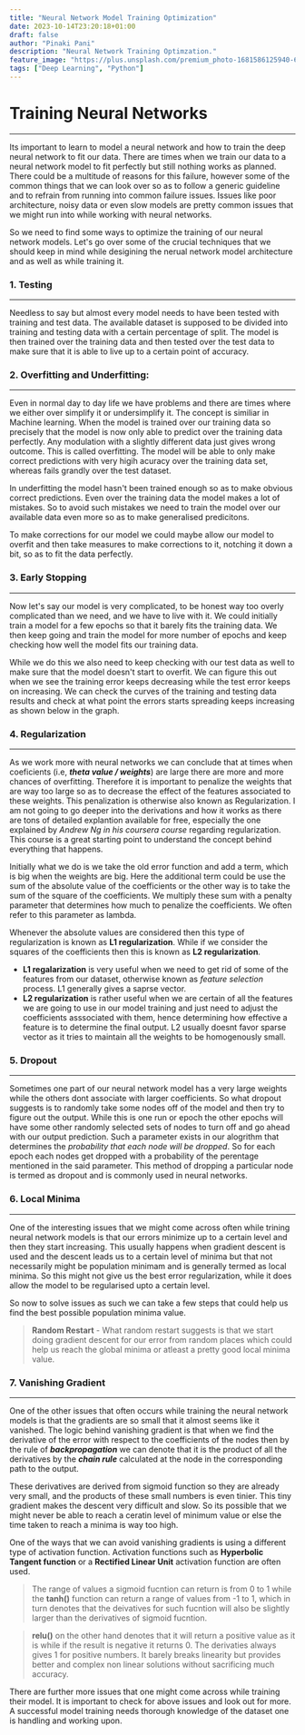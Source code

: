 ```yaml
---
title: "Neural Network Model Training Optimization"
date: 2023-10-14T23:20:18+01:00
draft: false
author: "Pinaki Pani"
description: "Neural Network Training Optimzation."
feature_image: "https://plus.unsplash.com/premium_photo-1681586125940-635652c804b7?ixlib=rb-4.0.3&ixid=M3wxMjA3fDB8MHxwaG90by1wYWdlfHx8fGVufDB8fHx8fA%3D%3D&auto=format&fit=crop&w=2012&q=80"
tags: ["Deep Learning", "Python"]
---
```


# Training Neural Networks

---

Its important to learn to model a neural network and how to train the deep neural network to fit our data. There are times when we train our data to a neural network model to fit perfectly but still nothing works as planned. There could be a multitude of reasons for this failure, however some of the common things that we can look over so as to follow a generic guideline and to refrain from running into common failure issues. Issues like poor architecture, noisy data or even slow models are pretty common issues that we might run into while working with neural networks.

So we need to find some ways to optimize the training of our neural network models. Let's go over some of the crucial techniques that we should keep in mind while desigining the nerual network model architecture and as well as while training it.

### 1. Testing

---

Needless to say but almost every model needs to have been tested with training and test data. The available dataset is supposed to be divided into training and testing data with a certain percentage of split. The model is then trained over the training data and then tested over the test data to make sure that it is able to live up to a certain point of accuracy.

### 2. Overfitting and Underfitting:

---

Even in normal day to day life we have problems and there are times where we either over simplify it or undersimplify it. The concept is similiar in Machine learning. When the model is trained over our training data so precisely that the model is now only able to predict over the training data perfectly. Any modulation with a slightly different data just gives wrong outcome. This is called overfitting. The model will be able to only make correct predictions with very higih acuracy over the training data set, whereas fails grandly over the test dataset.

In underfitting the model hasn't been trained enough so as to make obvious correct predictions. Even over the training data the model makes a lot of mistakes. So to avoid such mistakes we need to train the model over our available data even more so as to make generalised predicitons.

To make corrections for our model we could maybe allow our model to overfit and then take measures to make corrections to it, notching it down a bit, so as to fit the data perfectly.

### 3. Early Stopping

---

Now let's say our model is very complicated, to be honest way too overly complicated than we need, and we have to live with it.
We could initially train a model for a few epochs so that it barely fits the training data. We then keep going and train the model for more number of epochs and keep checking how well the model fits our training data.

While we do this we also need to keep checking with our test data as well to make sure that the model doesn't start to overfit. We can figure this out when we see the training error keeps decreasing while the test error keeps on increasing. We can check the curves of the training and testing data results and check at what point the errors starts spreading keeps increasing as shown below in the graph.

### 4. Regularization

---

As we work more with neural networks we can conclude that at times when coeficients (i.e, **_theta value / weights_**) are large there are more and more chances of overfitting. Therefore it is important to penalize the weights that are way too large so as to decrease the effect of the features associated to these weights. This penalization is otherwise also known as Regularization. I am not going to go deeper into the derivations and how it works as there are tons of detailed explantion available for free, especially the one explained by _Andrew Ng in his coursera course_ regarding regularization. This course is a great starting point to understand the concept behind everything that happens.

Initially what we do is we take the old error function and add a term, which is big when the weights are big. Here the additional term could be use the sum of the absolute value of the coefficients or the other way is to take the sum of the square of the coefficients. We multiply these sum with a penalty parameter that determines how much to penalize the coefficients. We often refer to this parameter as lambda.

Whenever the absolute values are considered then this type of regularization is known as **L1 regularization**.
While if we consider the squares of the coefficients then this is known as **L2 regularization**.

- **L1 regalarization** is very useful when we need to get rid of some of the features from our dataset, otherwise known as _feature selection_ process. L1 generally gives a saprse vector.
- **L2 regularization** is rather useful when we are certain of all the features we are going to use in our model training and just need to adjust the coefficients asssociated with them, hence determining how effective a feature is to determine the final output. L2 usually doesnt favor sparse vector as it tries to maintain all the weights to be homogenously small.

### 5. Dropout

---

Sometimes one part of our neural network model has a very large weights while the others dont associate with larger coefficients. So what dropout suggests is to randomly take some nodes off of the model and then try to figure out the output. While this is one run or epoch the other epochs will have some other randomly selected sets of nodes to turn off and go ahead with our output prediction.
Such a parameter exists in our alogrithm that determines the _probability that each node will be dropped_. So for each epoch each nodes get dropped with a probability of the perentage mentioned in the said parameter. This method of dropping a particular node is termed as dropout and is commonly used in neural networks.

### 6. Local Minima

---

One of the interesting issues that we might come across often while trining neural network models is that our errors minimize up to a certain level and then they start increasing. This usually happens when gradient descent is used and the descent leads us to a certain level of minima but that not necessarily might be population minimam and is generally termed as local minima. So this might not give us the best error regularization, while it does allow the model to be regularised upto a certain level.

So now to solve issues as such we can take a few steps that could help us find the best possible population minima value.

> **Random Restart** - What random restart suggests is that we start doing gradient descent for our error from random places which could help us reach the global minima or atleast a pretty good local minima value.

### 7. Vanishing Gradient

---

One of the other issues that often occurs while training the neural network models is that the gradients are so small that it almost seems like it vanished. The logic behind vanishing gradient is that when we find the derivative of the error with respect to the coefficients of the nodes then by the rule of _**backpropagation**_ we can denote that it is the product of all the derivatives by the _**chain rule**_ calculated at the node in the corresponding path to the output.

These derivatives are derived from sigmoid function so they are already very small, and the products of these small numbers is even tinier. This tiny gradient makes the descent very difficult and slow. So its possible that we might never be able to reach a ceratin level of minimum value or else the time taken to reach a minima is way too high.

One of the ways that we can avoid vanishing gradients is using a different type of activation function. Activation functions such as **Hyperbolic Tangent function** or a **Rectified Linear Unit** activation function are often used.

> The range of values a sigmoid fucntion can return is from 0 to 1 while the **tanh()** function can return a range of values from -1 to 1, which in turn denotes that the deivatives for such fucntion will also be slightly larger than the derivatives of sigmoid fucntion.

> **relu()** on the other hand denotes that it will return a positive value as it is while if the result is negative it returns 0. The derivaties always gives 1 for positive numbers. It barely breaks linearity but provides better and complex non linear solutions without sacrificing much accuracy.

There are further more issues that one might come across while training their model. It is important to check for above issues and look out for more. A successful model training needs thorough knowledge of the dataset one is handling and working upon.
